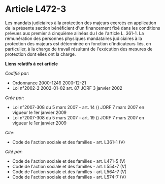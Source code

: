 # Article L472-3

Les mandats judiciaires à la protection des majeurs exercés en application de la présente section bénéficient d'un
financement fixé dans les conditions prévues aux premier à cinquième alinéas du I de l'article L. 361-1. La rémunération des
personnes physiques mandataires judiciaires à la protection des majeurs est déterminée en fonction d'indicateurs liés, en
particulier, à la charge de travail résultant de l'exécution des mesures de protection dont elles ont la charge.

**Liens relatifs à cet article**

_Codifié par_:

  - Ordonnance 2000-1249 2000-12-21
  - Loi n°2002-2 2002-01-02 art. 87 JORF 3 janvier 2002

_Créé par_:

  - Loi n°2007-308 du 5 mars 2007 - art. 14 () JORF 7 mars 2007 en vigueur le 1er janvier 2009
  - Loi n°2007-308 du 5 mars 2007 - art. 19 () JORF 7 mars 2007 en vigueur le 1er janvier 2009

_Cite_:

  - Code de l'action sociale et des familles - art. L361-1 (V)

_Cité par_:

  - Code de l'action sociale et des familles - art. L471-5 (V)
  - Code de l'action sociale et des familles - art. L554-7 (V)
  - Code de l'action sociale et des familles - art. L564-7 (V)
  - Code de l'action sociale et des familles - art. L574-7 (V)
